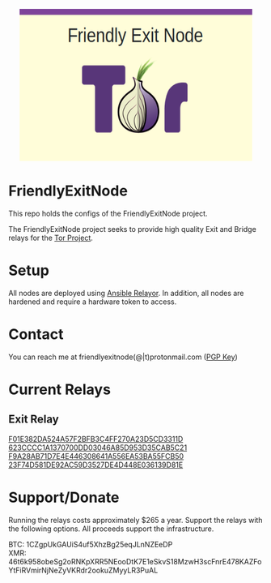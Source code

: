 <p align="center">
  <img width="460" height="300" src="https://raw.githubusercontent.com/Frichetten/FriendlyExitNode/master/friendlyexitnode.png">
</p>

# FriendlyExitNode
This repo holds the configs of the FriendlyExitNode project.  

The FriendlyExitNode project seeks to provide high quality Exit and Bridge relays for the <a href="https://www.torproject.org/about/history/">Tor Project</a>.

# Setup
All nodes are deployed using <a href="https://github.com/nusenu/ansible-relayor">Ansible Relayor</a>. In addition, all nodes are hardened and require a hardware token to access.

# Contact
You can reach me at friendlyexitnode(@|t)protonmail.com (<a href="https://raw.githubusercontent.com/Frichetten/FriendlyExitNode/master/pub_key.asc">PGP Key</a>)    

# Current Relays
## Exit Relay
<a href="https://metrics.torproject.org/rs.html#details/F01E382DA524A57F2BFB3C4FF270A23D5CD3311D">F01E382DA524A57F2BFB3C4FF270A23D5CD3311D</a>  
<a href="https://metrics.torproject.org/rs.html#details/623CCCC1A1370700DD03046A85D953D35CAB5C21">623CCCC1A1370700DD03046A85D953D35CAB5C21</a>
<a href="https://metrics.torproject.org/rs.html#details/F9A28AB71D7E4E446308641A556EA53BA55FCB50">F9A28AB71D7E4E446308641A556EA53BA55FCB50</a>
<a href="https://metrics.torproject.org/rs.html#details/23F74D581DE92AC59D3527DE4D448E036139D81E">23F74D581DE92AC59D3527DE4D448E036139D81E</a>

# Support/Donate
Running the relays costs approximately $265 a year. Support the relays with the following options. All proceeds support the infrastructure.

BTC: 1CZgpUkGAUiS4uf5XhzBg25eqJLnNZEeDP  
XMR: 46t6k958obeSg2oRNKpXRR5NEooDtK7E1eSkvS18MzwH3scFnrE478KAZFoYtFiRVmirNjNeZyVKRdr2ookuZMyyLR3PuAL  

